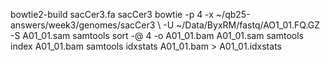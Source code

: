 bowtie2-build sacCer3.fa sacCer3
bowtie -p 4 -x ~/qb25-answers/week3/genomes/sacCer3 \ -U ~/Data/ByxRM/fastq/AO1_01.FQ.GZ -S A01_01.sam
samtools sort -@ 4 -o A01_01.bam A01_01.sam
samtools index A01_01.bam
samtools idxstats A01_01.bam > A01_01.idxstats

